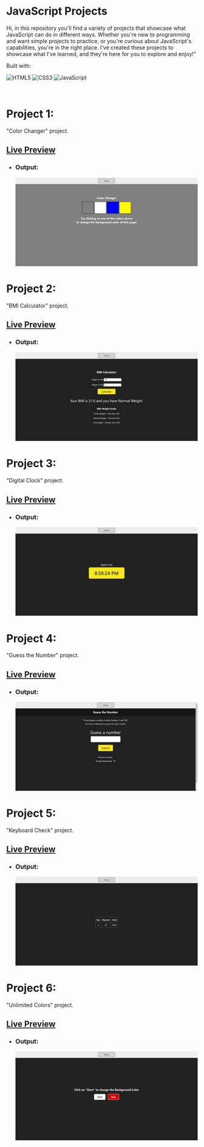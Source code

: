 # JavaScript Projects
Hi, in this repository you'll find a variety of projects that showcase what JavaScript can do in different ways. Whether you're new to programming and want simple projects to practice, or you're curious about JavaScript's capabilities, you're in the right place. I've created these projects to showcase what I've learned, and they're here for you to explore and enjoy!"

Built with:

![HTML5](https://img.shields.io/badge/html5-%23E34F26.svg?style=for-the-badge&logo=html5&logoColor=white) ![CSS3](https://img.shields.io/badge/css3-%231572B6.svg?style=for-the-badge&logo=css3&logoColor=white) ![JavaScript](https://img.shields.io/badge/javascript-%23323330.svg?style=for-the-badge&logo=javascript&logoColor=%23F7DF1E)

<br>

# Project 1:
"Color Changer" project.
## [Live Preview](https://the-color-changer-js.netlify.app/)
- ### Output:
  ![Output](./1-color-changer/images/output_1.jpg)

# Project 2:
"BMI Calculator" project.
## [Live Preview](https://the-bmi-calculator-js.netlify.app/)
- ### Output:
  ![Output](./2-bmi-calculator/images/output_2.jpg)

# Project 3:
"Digital Clock" project.
## [Live Preview](https://the-digital-clock-js.netlify.app/)
- ### Output:
  ![Output](./3-digital-clock/images/output_3.jpg)

# Project 4:
"Guess the Number" project.
## [Live Preview](https://the-guess-number-game-js.netlify.app/)
- ### Output:
  ![Output](./4-guess-the-number/images/output_4.jpg)

# Project 5:
"Keyboard Check" project.
## [Live Preview](https://the-keyboard-check-js.netlify.app/)
- ### Output:
  ![Output](./5-keyboard-check/images/output_5.jpg)

# Project 6:
"Unlimited Colors" project.
## [Live Preview](https://the-unlimited-colors-js.netlify.app/)
- ### Output:
  ![Output](./6-unlimited-colors/images/output_6.jpg)
